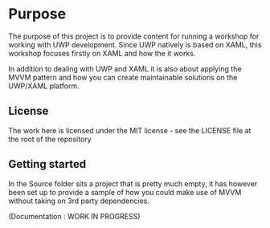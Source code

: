 # Purpose

The purpose of this project is to provide content for running a workshop for working with UWP development. 
Since UWP natively is based on XAML, this workshop focuses firstly on XAML and how the it works.

In addition to dealing with UWP and XAML it is also about applying the MVVM pattern and how you can create
maintainable solutions on the UWP/XAML platform.

## License

The work here is licensed under the MIT license - see the LICENSE file at the root of the repository

## Getting started

In the Source folder sits a project that is pretty much empty, it has however been set up to provide a sample of how you could 
make use of MVVM without taking on 3rd party dependencies.

(Documentation : WORK IN PROGRESS)